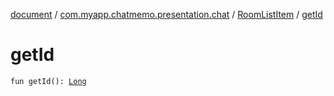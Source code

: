 [document](../../index.md) / [com.myapp.chatmemo.presentation.chat](../index.md) / [RoomListItem](index.md) / [getId](./get-id.md)

# getId

`fun getId(): `[`Long`](https://kotlinlang.org/api/latest/jvm/stdlib/kotlin/-long/index.html)